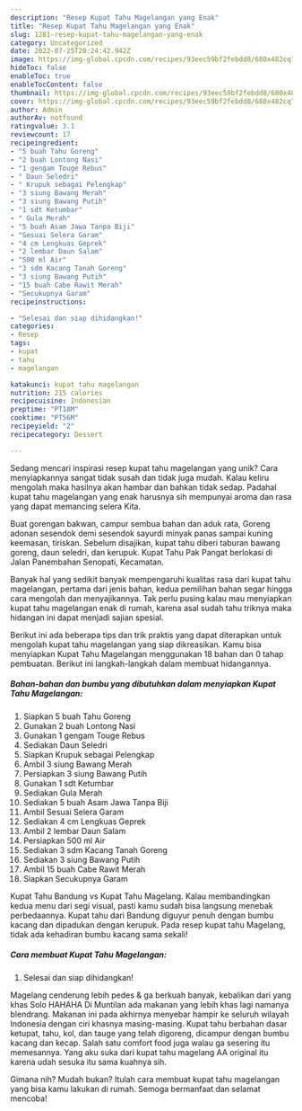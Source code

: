 ```yaml
---
description: "Resep Kupat Tahu Magelangan yang Enak"
title: "Resep Kupat Tahu Magelangan yang Enak"
slug: 1281-resep-kupat-tahu-magelangan-yang-enak
category: Uncategorized
date: 2022-07-25T20:24:42.942Z
image: https://img-global.cpcdn.com/recipes/93eec59bf2febdd8/680x482cq70/kupat-tahu-magelangan-foto-resep-utama.jpg
hideToc: false
enableToc: true
enableTocContent: false
thumbnail: https://img-global.cpcdn.com/recipes/93eec59bf2febdd8/680x482cq70/kupat-tahu-magelangan-foto-resep-utama.jpg
cover: https://img-global.cpcdn.com/recipes/93eec59bf2febdd8/680x482cq70/kupat-tahu-magelangan-foto-resep-utama.jpg
author: Admin
authorAv: notfound
ratingvalue: 3.1
reviewcount: 17
recipeingredient:
- "5 buah Tahu Goreng"
- "2 buah Lontong Nasi"
- "1 gengam Touge Rebus"
- " Daun Seledri"
- " Krupuk sebagai Pelengkap"
- "3 siung Bawang Merah"
- "3 siung Bawang Putih"
- "1 sdt Ketumbar"
- " Gula Merah"
- "5 buah Asam Jawa Tanpa Biji"
- "Sesuai Selera Garam"
- "4 cm Lengkuas Geprek"
- "2 lembar Daun Salam"
- "500 ml Air"
- "3 sdm Kacang Tanah Goreng"
- "3 siung Bawang Putih"
- "15 buah Cabe Rawit Merah"
- "Secukupnya Garam"
recipeinstructions:

- "Selesai dan siap dihidangkan!"
categories:
- Resep
tags:
- kupat
- tahu
- magelangan

katakunci: kupat tahu magelangan 
nutrition: 215 calories
recipecuisine: Indonesian
preptime: "PT18M"
cooktime: "PT56M"
recipeyield: "2"
recipecategory: Dessert

---
```





Sedang mencari inspirasi resep kupat tahu magelangan yang unik? Cara menyiapkannya sangat tidak susah dan tidak juga mudah. Kalau keliru mengolah maka hasilnya akan hambar dan bahkan tidak sedap. Padahal kupat tahu magelangan yang enak harusnya sih mempunyai aroma dan rasa yang dapat memancing selera Kita.





Buat gorengan bakwan, campur sembua bahan dan aduk rata, Goreng adonan sesendok demi sesendok sayurdi minyak panas sampai kuning keemasan, tiriskan. Sebelum disajikan, kupat tahu diberi taburan bawang goreng, daun seledri, dan kerupuk. Kupat Tahu Pak Pangat berlokasi di Jalan Panembahan Senopati, Kecamatan.

Banyak hal yang sedikit banyak mempengaruhi kualitas rasa dari kupat tahu magelangan, pertama dari jenis bahan, kedua pemilihan bahan segar hingga cara mengolah dan menyajikannya. Tak perlu pusing kalau mau menyiapkan kupat tahu magelangan enak di rumah, karena asal sudah tahu triknya maka hidangan ini dapat menjadi sajian spesial.






Berikut ini ada beberapa tips dan trik praktis yang dapat diterapkan untuk mengolah kupat tahu magelangan yang siap dikreasikan. Kamu bisa menyiapkan Kupat Tahu Magelangan menggunakan 18 bahan dan 0 tahap pembuatan. Berikut ini langkah-langkah dalam membuat hidangannya.

<!--inarticleads1-->

##### Bahan-bahan dan bumbu yang dibutuhkan dalam menyiapkan Kupat Tahu Magelangan:

1. Siapkan 5 buah Tahu Goreng
1. Gunakan 2 buah Lontong Nasi
1. Gunakan 1 gengam Touge Rebus
1. Sediakan  Daun Seledri
1. Siapkan  Krupuk sebagai Pelengkap
1. Ambil 3 siung Bawang Merah
1. Persiapkan 3 siung Bawang Putih
1. Gunakan 1 sdt Ketumbar
1. Sediakan  Gula Merah
1. Sediakan 5 buah Asam Jawa Tanpa Biji
1. Ambil Sesuai Selera Garam
1. Sediakan 4 cm Lengkuas Geprek
1. Ambil 2 lembar Daun Salam
1. Persiapkan 500 ml Air
1. Sediakan 3 sdm Kacang Tanah Goreng
1. Sediakan 3 siung Bawang Putih
1. Ambil 15 buah Cabe Rawit Merah
1. Siapkan Secukupnya Garam


Kupat Tahu Bandung vs Kupat Tahu Magelang. Kalau membandingkan kedua menu dari segi visual, pasti kamu sudah bisa langsung menebak perbedaannya. Kupat tahu dari Bandung diguyur penuh dengan bumbu kacang dan dipadukan dengan kerupuk. Pada resep kupat tahu Magelang, tidak ada kehadiran bumbu kacang sama sekali! 

<!--inarticleads2-->

##### Cara membuat Kupat Tahu Magelangan:


1. Selesai dan siap dihidangkan!

Magelang cenderung lebih pedes &amp; ga berkuah banyak, kebalikan dari yang khas Solo HAHAHA Di Muntilan ada makanan yang lebih khas lagi namanya blendrang. Makanan ini pada akhirnya menyebar hampir ke seluruh wilayah Indonesia dengan ciri khasnya masing-masing. Kupat tahu berbahan dasar ketupat, tahu, kol, dan tauge yang telah digoreng, dicampur dengan bumbu kacang dan kecap. Salah satu comfort food juga walau ga sesering itu memesannya. Yang aku suka dari kupat tahu magelang AA original itu karena udah sesuka itu sama kuahnya sih. 

Gimana nih? Mudah bukan? Itulah cara membuat kupat tahu magelangan yang bisa kamu lakukan di rumah. Semoga bermanfaat dan selamat mencoba!
